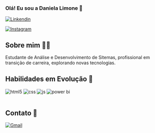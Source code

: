 ### Olá! Eu sou a Daniela Limone 👋

[![Linkendin](https://img.shields.io/badge/LinkedIn-0077B5?style=for-the-badge&logo=linkedin&logoColor=white)](https://www.linkedin.com/in/daniela-limone-87767b256/)

[![Instagram](https://img.shields.io/badge/Instagram-E4405F?style=for-the-badge&logo=instagram&logoColor=white)](https://www.instagram.com/danylimone)


## Sobre mim 👩‍💻
<p>Estudante de Análise e Desenvolvimento de Sitemas, profissional em transição de carreira, explorando novas tecnologias.</p>

## Habilidades em Evolução 🚀

<div style="display: inline_block">
  <img align="center" alt="html5" src="https://icongr.am/devicon/html5-original-wordmark.svg?size=128&color=currentColor" />
  <img align="center" alt="css" src="https://img.shields.io/badge/CSS3-1572B6?style=for-the-badge&logo=css3&logoColor=white" />
  <img align="center" alt="js" src="https://img.shields.io/badge/JavaScript-F7DF1E?style=for-the-badge&logo=javascript&logoColor=black" />
<img align="center" alt="power bi" src="https://img.github.com/dLimone/dLimone/assets/146998817/6403a40d-d4a7-4c90-a2ae-1546e6ff603d)
" />
</div><br/>

## Contato 📩
[![Gmail](https://img.shields.io/badge/Gmail-333333?style=for-the-badge&logo=gmail&logoColor=red)](mailto:danylimone@gmail.com)

